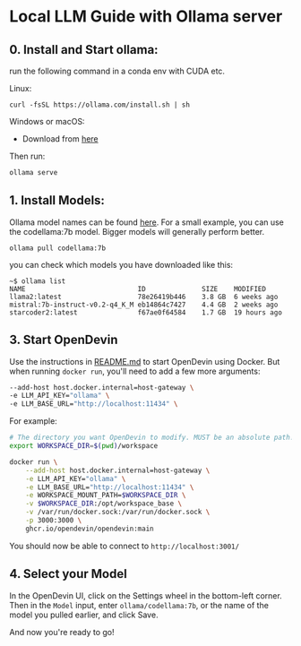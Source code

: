 # Local LLM Guide with Ollama server

## 0. Install and Start ollama:
run the following command in a conda env with CUDA etc.

Linux:
```
curl -fsSL https://ollama.com/install.sh | sh
```
Windows or macOS:

- Download from [here](https://ollama.com/download/)

Then run:
```bash
ollama serve
```

## 1. Install Models:
Ollama model names can be found [here](https://ollama.com/library). For a small example, you can use
the codellama:7b model. Bigger models will generally perform better.

```
ollama pull codellama:7b
```

you can check which models you have downloaded like this:
```
~$ ollama list
NAME                            ID              SIZE    MODIFIED
llama2:latest                   78e26419b446    3.8 GB  6 weeks ago
mistral:7b-instruct-v0.2-q4_K_M eb14864c7427    4.4 GB  2 weeks ago
starcoder2:latest               f67ae0f64584    1.7 GB  19 hours ago
```

## 3. Start OpenDevin

Use the instructions in [README.md](/README.md) to start OpenDevin using Docker.
But when running `docker run`, you'll need to add a few more arguments:
```bash
--add-host host.docker.internal=host-gateway \
-e LLM_API_KEY="ollama" \
-e LLM_BASE_URL="http://localhost:11434" \
```

For example:
```bash
# The directory you want OpenDevin to modify. MUST be an absolute path!
export WORKSPACE_DIR=$(pwd)/workspace

docker run \
    --add-host host.docker.internal=host-gateway \
    -e LLM_API_KEY="ollama" \
    -e LLM_BASE_URL="http://localhost:11434" \
    -e WORKSPACE_MOUNT_PATH=$WORKSPACE_DIR \
    -v $WORKSPACE_DIR:/opt/workspace_base \
    -v /var/run/docker.sock:/var/run/docker.sock \
    -p 3000:3000 \
    ghcr.io/opendevin/opendevin:main
```

You should now be able to connect to `http://localhost:3001/`

## 4. Select your Model
In the OpenDevin UI, click on the Settings wheel in the bottom-left corner.
Then in the `Model` input, enter `ollama/codellama:7b`, or the name of the model you pulled earlier, and click Save.

And now you're ready to go!
